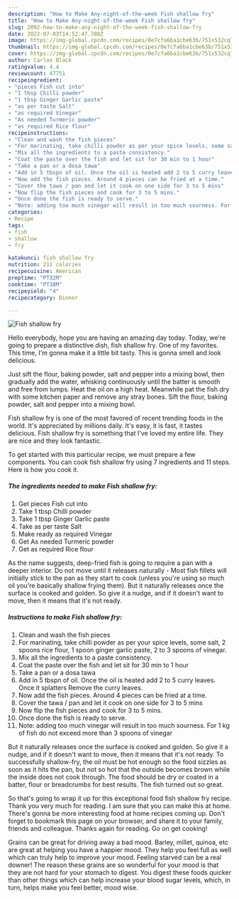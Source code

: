 ```yaml
---
description: "How to Make Any-night-of-the-week Fish shallow fry"
title: "How to Make Any-night-of-the-week Fish shallow fry"
slug: 2092-how-to-make-any-night-of-the-week-fish-shallow-fry
date: 2022-07-03T14:52:47.788Z
image: https://img-global.cpcdn.com/recipes/0e7cfa6ba1cbe63b/751x532cq70/fish-shallow-fry-recipe-main-photo.jpg
thumbnail: https://img-global.cpcdn.com/recipes/0e7cfa6ba1cbe63b/751x532cq70/fish-shallow-fry-recipe-main-photo.jpg
cover: https://img-global.cpcdn.com/recipes/0e7cfa6ba1cbe63b/751x532cq70/fish-shallow-fry-recipe-main-photo.jpg
author: Carlos Black
ratingvalue: 4.4
reviewcount: 47751
recipeingredient:
- "pieces Fish cut into"
- "1 tbsp Chilli powder"
- "1 tbsp Ginger Garlic paste"
- "as per taste Salt"
- "as required Vinegar"
- "As needed Turmeric powder"
- "as required Rice flour"
recipeinstructions:
- "Clean and wash the fish pieces"
- "For marinating, take chilli powder as per your spice levels, some salt, 2 spoons rice flour, 1 spoon ginger garlic paste, 2 to 3 spoons of vinegar."
- "Mix all the ingredients to a paste consistency."
- "Coat the paste over the fish and let sit for 30 min to 1 hour"
- "Take a pan or a dosa tawa"
- "Add in 5 tbspn of oil. Once the oil is heated add 2 to 5 curry leaves. Once it splatters Remove the curry leaves."
- "Now add the fish pieces. Around 4 pieces can be fried at a time."
- "Cover the tawa / pan and let it cook on one side for 3 to 5 mins"
- "Now flip the fish pieces and cook for 3 to 5 mins."
- "Once done the fish is ready to serve."
- "Note: adding too much vinegar will result in too much sourness. For 1 kg of fish do not exceed more than 3 spoons of vinegar"
categories:
- Recipe
tags:
- fish
- shallow
- fry

katakunci: fish shallow fry 
nutrition: 211 calories
recipecuisine: American
preptime: "PT32M"
cooktime: "PT38M"
recipeyield: "4"
recipecategory: Dinner

---
```



![Fish shallow fry](https://img-global.cpcdn.com/recipes/0e7cfa6ba1cbe63b/751x532cq70/fish-shallow-fry-recipe-main-photo.jpg)

Hello everybody, hope you are having an amazing day today. Today, we're going to prepare a distinctive dish, fish shallow fry. One of my favorites. This time, I'm gonna make it a little bit tasty. This is gonna smell and look delicious.

Just sift the flour, baking powder, salt and pepper into a mixing bowl, then gradually add the water, whisking continuously until the batter is smooth and free from lumps. Heat the oil on a high heat. Meanwhile pat the fish dry with some kitchen paper and remove any stray bones. Sift the flour, baking powder, salt and pepper into a mixing bowl.

Fish shallow fry is one of the most favored of recent trending foods in the world. It's appreciated by millions daily. It's easy, it is fast, it tastes delicious. Fish shallow fry is something that I've loved my entire life. They are nice and they look fantastic.


To get started with this particular recipe, we must prepare a few components. You can cook fish shallow fry using 7 ingredients and 11 steps. Here is how you cook it.

<!--inarticleads1-->

##### The ingredients needed to make Fish shallow fry:

1. Get pieces Fish cut into
1. Take 1 tbsp Chilli powder
1. Take 1 tbsp Ginger Garlic paste
1. Take as per taste Salt
1. Make ready as required Vinegar
1. Get As needed Turmeric powder
1. Get as required Rice flour


As the name suggests, deep-fried fish is going to require a pan with a deeper interior. Do not move until it releases naturally - Most fish fillets will initially stick to the pan as they start to cook (unless you&#39;re using so much oil you&#39;re basically shallow frying them). But it naturally releases once the surface is cooked and golden. So give it a nudge, and if it doesn&#39;t want to move, then it means that it&#39;s not ready. 

<!--inarticleads2-->

##### Instructions to make Fish shallow fry:

1. Clean and wash the fish pieces
1. For marinating, take chilli powder as per your spice levels, some salt, 2 spoons rice flour, 1 spoon ginger garlic paste, 2 to 3 spoons of vinegar.
1. Mix all the ingredients to a paste consistency.
1. Coat the paste over the fish and let sit for 30 min to 1 hour
1. Take a pan or a dosa tawa
1. Add in 5 tbspn of oil. Once the oil is heated add 2 to 5 curry leaves. Once it splatters Remove the curry leaves.
1. Now add the fish pieces. Around 4 pieces can be fried at a time.
1. Cover the tawa / pan and let it cook on one side for 3 to 5 mins
1. Now flip the fish pieces and cook for 3 to 5 mins.
1. Once done the fish is ready to serve.
1. Note: adding too much vinegar will result in too much sourness. For 1 kg of fish do not exceed more than 3 spoons of vinegar


But it naturally releases once the surface is cooked and golden. So give it a nudge, and if it doesn&#39;t want to move, then it means that it&#39;s not ready. To successfully shallow-fry, the oil must be hot enough so the food sizzles as soon as it hits the pan, but not so hot that the outside becomes brown while the inside does not cook through. The food should be dry or coated in a batter, flour or breadcrumbs for best results. The fish turned out so great. 

So that's going to wrap it up for this exceptional food fish shallow fry recipe. Thank you very much for reading. I am sure that you can make this at home. There's gonna be more interesting food at home recipes coming up. Don't forget to bookmark this page on your browser, and share it to your family, friends and colleague. Thanks again for reading. Go on get cooking!

Grains can be great for driving away a bad mood. Barley, millet, quinoa, etc are great at helping you have a happier mood. They help you feel full as well which can truly help to improve your mood. Feeling starved can be a real downer! The reason these grains are so wonderful for your mood is that they are not hard for your stomach to digest. You digest these foods quicker than other things which can help increase your blood sugar levels, which, in turn, helps make you feel better, mood wise.
